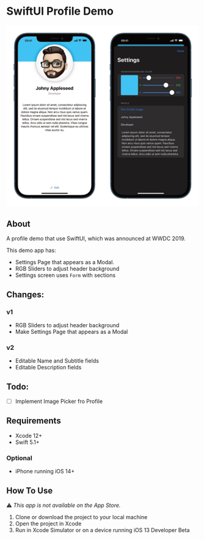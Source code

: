 # SwiftUI Profile Demo 

![Screenshot](https://github.com/patrickmfsd/SwiftUI-Profile-Demo/blob/master/screenshots.png)

## About
A profile demo that use SwiftUI, which was announced at WWDC 2019.

This demo app has:
- Settings Page that appears as a Modal.
- RGB Sliders to adjust header background
- Settings screen uses `Form` with sections

## Changes: 
### v1
- RGB Sliders to adjust header background
- Make Settings Page that appears as a Modal

### v2
- Editable Name and Subtitle fields
- Editable Description fields

## Todo: 
- [ ] Implement Image Picker fro Profile

## Requirements

- Xcode 12+
- Swift 5.1+

### Optional
- iPhone running iOS 14+

## How To Use
⚠️ *This app is not available on the App Store.*

1. Clone or download the project to your local machine
2. Open the project in Xcode
3. Run in Xcode Simulator or on a device running iOS 13 Developer Beta

